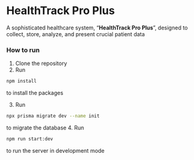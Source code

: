 # HealthTrack Pro Plus
A sophisticated healthcare system, “**HealthTrack
Pro Plus**”, designed to collect, store, analyze, and present crucial patient data

### How to run
1. Clone the repository
2. Run 
`````bash
npm install
````` 
to install the packages

3. Run 
`````bash
npx prisma migrate dev --name init
``````
to migrate the database
4. Run 
`````bash
npm run start:dev
`````
to run the server in development mode



